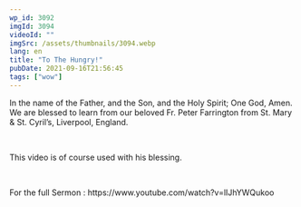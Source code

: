 ```yaml
---
wp_id: 3092
imgId: 3094
videoId: ""
imgSrc: /assets/thumbnails/3094.webp
lang: en
title: "To The Hungry!"
pubDate: 2021-09-16T21:56:45
tags: ["wow"]
---
```


<!-- page: 6 -->

<p>In the name of the Father, and the Son, and the Holy Spirit; One God, Amen. We are blessed to learn from our beloved Fr. Peter Farrington from St. Mary &amp; St. Cyril&#8217;s, Liverpool, England.</p>
<p>&nbsp;</p>
<p>This video is of course used with his blessing.</p>
<p>&nbsp;</p>
<p>For the full Sermon : https://www.youtube.com/watch?v=lIJhYWQukoo</p>
